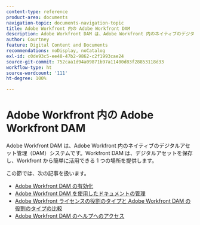 ```yaml
---
content-type: reference
product-area: documents
navigation-topic: documents-navigation-topic
title: Adobe Workfront 内の Adobe Workfront DAM
description: Adobe Workfront DAM は、Adobe Workfront 内のネイティブのデジタルアセット管理（DAM）システムです。Workfront DAM は、デジタルアセットを保存し、Workfront から簡単に活用できる 1 つの場所を提供します。
author: Courtney
feature: Digital Content and Documents
recommendations: noDisplay, noCatalog
exl-id: c0de93c5-ee48-47b2-9862-c2f1993cae24
source-git-commit: 752caa1d94a09871b97a11400d83f28853118d33
workflow-type: ht
source-wordcount: '111'
ht-degree: 100%

---
```


# Adobe Workfront 内の Adobe Workfront DAM

Adobe Workfront DAM は、Adobe Workfront 内のネイティブのデジタルアセット管理（DAM）システムです。Workfront DAM は、デジタルアセットを保存し、Workfront から簡単に活用できる 1 つの場所を提供します。

この節では、次の記事を扱います。

* [Adobe Workfront DAM の有効化](../../documents/workfront-dam-within-workfront/enable-wf-dam.md)
* [Adobe Workfront DAM を使用したドキュメントの管理](../../documents/workfront-dam-within-workfront/manage-docs-with-wf-dam.md)
* [Adobe Workfront ライセンスの役割のタイプと Adobe Workfront DAM の役割のタイプの比較](../../documents/workfront-dam-within-workfront/difference-between-wf-dam-role-types.md)
* [Adobe Workfront DAM のヘルプへのアクセス](../../documents/workfront-dam-within-workfront/access-help--workfront-dam.md)
